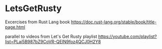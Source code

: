 # LetsGetRusty

Excercises from Rust Lang book https://doc.rust-lang.org/stable/book/title-page.html

parallel to videos from Let's Get Rusty playlist https://youtube.com/playlist?list=PLai5B987bZ9CoVR-QEIN9foz4QCJ0H2Y8
